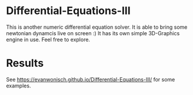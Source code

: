 # Differential-Equations-III
 
This is another numeric differential equation solver. It is able to bring some newtonian dynamcis live on screen :)
It has its own simple 3D-Graphics engine in use. Feel free to explore.

# Results
See https://evanwonisch.github.io/Differential-Equations-III/ for some examples.
